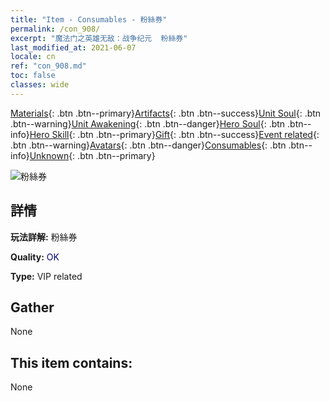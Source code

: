 ```yaml
---
title: "Item - Consumables - 粉絲券"
permalink: /con_908/
excerpt: "魔法门之英雄无敌：战争纪元  粉絲券"
last_modified_at: 2021-06-07
locale: cn
ref: "con_908.md"
toc: false
classes: wide
---
```

 [Materials](/ItemsCN/){: .btn .btn--primary}[Artifacts](/ItemsCN/Artifacts/){: .btn .btn--success}[Unit Soul](/ItemsCN/UnitSoul/){: .btn .btn--warning}[Unit Awakening](/ItemsCN/UnitAwakening/){: .btn .btn--danger}[Hero Soul](/ItemsCN/HeroSoul/){: .btn .btn--info}[Hero Skill](/ItemsCN/HeroSkill/){: .btn .btn--primary}[Gift](/ItemsCN/Gift/){: .btn .btn--success}[Event related](/ItemsCN/Events/){: .btn .btn--warning}[Avatars](/ItemsCN/Avatars/){: .btn .btn--danger}[Consumables](/ItemsCN/Consumables/){: .btn .btn--info}[Unknown](/ItemsCN/Unknown/){: .btn .btn--primary}

 ![粉絲券](/images/t/i_120.png)

## 詳情
 **玩法詳解:** 粉絲券

 **Quality:** <span style="color: #000080">OK</span>

 **Type:** VIP related

## Gather

  None

## This item contains:

  None

